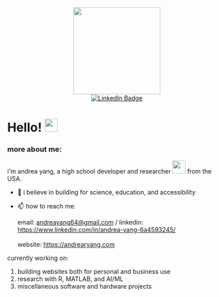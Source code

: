 <div id="header" align="center">
  <img src="https://i.pinimg.com/originals/4d/63/56/4d6356ad9c0e204f0585c3268c6f5c29.gif" width="200"/>
</div>
<div id="badges" align="center">
  <a href="https://www.linkedin.com/in/andrea-yang-6a4593245/">
    <img src="https://img.shields.io/badge/LinkedIn-blue?style=for-the-badge&logo=linkedin&logoColor=white" alt="LinkedIn Badge"/>
  </a>
</div>
<h1>
  Hello!
  <img src="https://media.giphy.com/media/hvRJCLFzcasrR4ia7z/giphy.gif" width="30px"/>
  <div align="center">
</div>

### more about me:
i'm andrea yang, a high school developer and researcher <img src="https://i.pinimg.com/originals/6a/16/3e/6a163ebe5227c2216ad440b7dcc2985d.gif" width="30"> from the USA.
- :seedling: i believe in building for science, education, and accessibility
- :mailbox: how to reach me:
  
  email: andreayang64@gmail.com / linkedin: https://www.linkedin.com/in/andrea-yang-6a4593245/ <br></br>
  website: https://andrearyang.com
  
 currently working on:
 1. building websites both for personal and business use
 2. research with R, MATLAB, and AI/ML
 3. miscellaneous software and hardware projects
